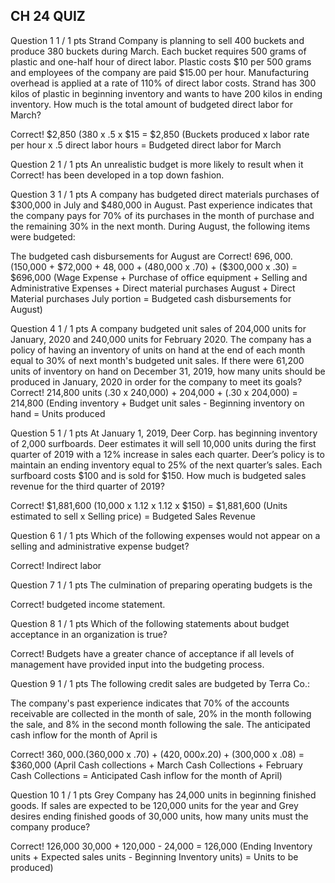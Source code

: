 ## CH 24 QUIZ

Question 1
1 / 1 pts
Strand Company is planning to sell 400 buckets and produce 380 buckets during March. Each bucket requires 500 grams of plastic and one-half hour of direct labor. Plastic costs $10 per 500 grams and employees of the company are paid $15.00 per hour. Manufacturing overhead is applied at a rate of 110% of direct labor costs. Strand has 300 kilos of plastic in beginning inventory and wants to have 200 kilos in ending inventory. How much is the total amount of budgeted direct labor for March?

Correct!
  $2,850 
(380 x .5 x $15 = $2,850
(Buckets produced x labor rate per hour x .5 direct labor hours = Budgeted direct labor for March

 
Question 2
1 / 1 pts
An unrealistic budget is more likely to result when it
Correct!
  has been developed in a top down fashion. 

 
Question 3
1 / 1 pts
A company has budgeted direct materials purchases of $300,000 in July and $480,000 in August. Past experience indicates that the company pays for 70% of its purchases in the month of purchase and the remaining 30% in the next month. During August, the following items were budgeted:

The budgeted cash disbursements for August are
Correct!
  $696,000. 
($150,000 + $72,000 + $48,000 + ($480,000 x .70) + ($300,000 x .30) = $696,000
(Wage Expense + Purchase of office equipment + Selling and Administrative Expenses + Direct material purchases August + Direct Material purchases July portion = Budgeted cash disbursements for August)

 
Question 4
1 / 1 pts
A company budgeted unit sales of 204,000 units for January, 2020 and 240,000 units for February 2020. The company has a policy of having an inventory of units on hand at the end of each month equal to 30% of next month's budgeted unit sales. If there were 61,200 units of inventory on hand on December 31, 2019, how many units should be produced in January, 2020 in order for the company to meet its goals?
Correct!
  214,800 units 
(.30 x 240,000) + 204,000 + (.30 x 204,000) = 214,800
(Ending inventory + Budget unit sales - Beginning inventory on hand = Units produced

 
Question 5
1 / 1 pts
At January 1, 2019, Deer Corp. has beginning inventory of 2,000 surfboards. Deer estimates it will sell 10,000 units during the first quarter of 2019 with a 12% increase in sales each quarter. Deer’s policy is to maintain an ending inventory equal to 25% of the next quarter’s sales. Each surfboard costs $100 and is sold for $150. How much is budgeted sales revenue for the third quarter of 2019?

Correct!
  $1,881,600 
(10,000 x 1.12 x 1.12 x $150) = $1,881,600
(Units estimated to sell x Selling price) = Budgeted Sales Revenue

 
Question 6
1 / 1 pts
Which of the following expenses would not appear on a selling and administrative expense budget?

Correct!
  Indirect labor 
 
Question 7
1 / 1 pts
The culmination of preparing operating budgets is the

Correct!
  budgeted income statement. 
 
Question 8
1 / 1 pts
Which of the following statements about budget acceptance in an organization is true?

Correct!
  Budgets have a greater chance of acceptance if all levels of management have provided input into the budgeting process. 
 
Question 9
1 / 1 pts
The following credit sales are budgeted by Terra Co.:

The company's past experience indicates that 70% of the accounts receivable are collected in the month of sale, 20% in the month following the sale, and 8% in the second month following the sale. The anticipated cash inflow for the month of April is

Correct!
  $360,000. 
($360,000 x .70) + ($420,000 x .20) + ($300,000 x .08) = $360,000
(April Cash collections + March Cash Collections + February Cash Collections = Anticipated Cash inflow for the month of April)

 
Question 10
1 / 1 pts
Grey Company has 24,000 units in beginning finished goods. If sales are expected to be 120,000 units for the year and Grey desires ending finished goods of 30,000 units, how many units must the company produce?

Correct!
  126,000 
30,000 + 120,000 - 24,000 = 126,000
(Ending Inventory units + Expected sales units - Beginning Inventory units) = Units to be produced)